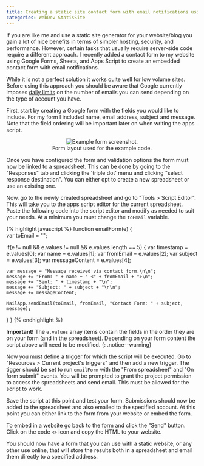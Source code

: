 ```yaml
---
title: Creating a static site contact form with email notifications using Google Forms.
categories: WebDev StatisSite
---
```



If you are like me and use a static site generator for your website/blog
you gain a lot of nice benefits in terms of simpler hosting, security, and performance. However, 
certain tasks that usually require server-side code require a different
approach. I recently added a contact form to my website using Google Forms,
Sheets, and Apps Script to create an embedded contact form with email 
notifications. 

While it is not a perfect solution it works quite well for low volume
sites. Before using this approach you should be aware that Google currently 
imposes [daily limits](https://developers.google.com/apps-script/guides/services/quotas) 
on the number of emails you can send depending on the type of account you have.

First, start by creating a Google form with the fields you would like to include. For my form I included 
name, email address, subject and message. Note that the field ordering will be important later on when
writing the apps script. 

<figure style="text-align:center">
  <img src="{{ site.url }}/images/blog/2016/12/09/form.png" alt="Example form screenshot."/>
  <figcaption>Form layout used for the example code.</figcaption>
</figure>

Once you have configured the form and validation options the form must now be linked to a spreadsheet.
This can be done by going to the "Responses" tab and clicking the 'triple dot' menu and clicking "select response
destination". You can either opt to create a new spreadsheet or use an existing one.

Now, go to the newly created spreadsheet and go to "Tools > Script Editor". This will take you to the
apps script editor for the current spreadsheet. Paste the following code into the script editor and 
modify as needed to suit your needs. At a minimum you must change the `toEmail` variable.

{% highlight javascript %}
function emailForm(e) 
{    
  var toEmail = "<YourEmailHere>"; 
  
  if(e != null && e.values != null && e.values.length == 5) {
    var timestamp = e.values[0];
    var name = e.values[1];
    var fromEmail = e.values[2];
    var subject = e.values[3];
    var messageContent = e.values[4];
    
    var message = "Message received via contact form.\n\n";
    message += "From: " + name + " <" + fromEmail + ">\n";
    message += "Sent: " + timestamp + "\n";
    message += "Subject: " + subject + "\n\n";
    message += messageContent;
    
    MailApp.sendEmail(toEmail, fromEmail, "Contact Form: " + subject, message); 
  }
}
{% endhighlight %}

<b>Important!</b> The `e.values` array items contain the fields in the order they are on 
your form (and in the spreadsheet). Depending on your form content the script above
will need to be modified.
{: .notice--warning}

Now you must define a trigger for which the script will be executed. Go to "Resources > Current project's triggers"
and then add a new trigger. The tigger should be set to run `emailForm` with the "From spreadsheet" and "On form submit"
events. You will be prompted to grant the project permission to access the spreadsheets and send email. This must be 
allowed for the script to work. 

Save the script at this point and test your form. Submissions should now be added to the spreadsheet and also emailed
to the specified account. At this point you can either link to the form from your website or embed the form.

To embed in a website go back to the form and click the "Send" button. Click on the code `<>` icon and copy
the HTML to your website.

You should now have a form that you can use with a static website, or any other use online, that will store the 
results both in a spreadsheet and email them directly to a specified address.

